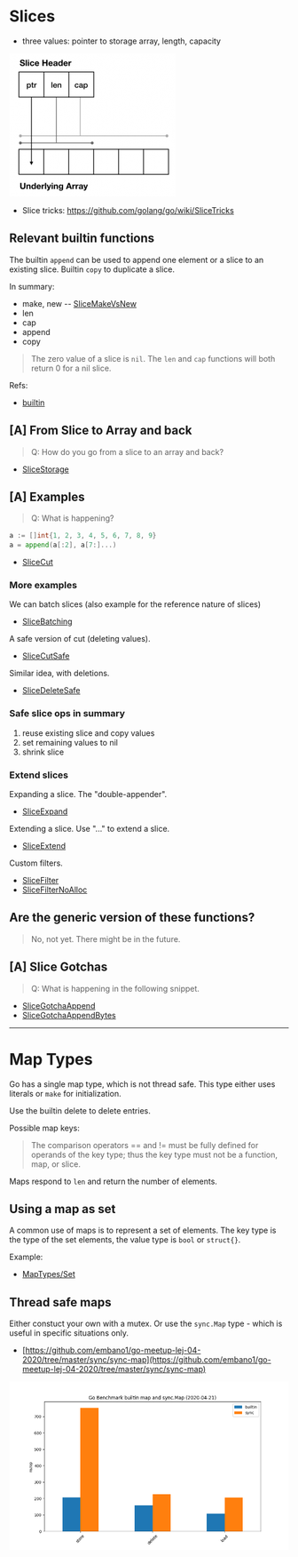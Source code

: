 # Slices

* three values: pointer to storage array, length, capacity

![](static/SlicesViz.png)

* Slice tricks: https://github.com/golang/go/wiki/SliceTricks

## Relevant builtin functions

The builtin `append` can be used to append one element or a slice to an existing
slice. Builtin `copy` to duplicate a slice.

In summary:

* make, new -- [SliceMakeVsNew](x/SlicesExtra/SliceMakeVsNew/main.go)
* len
* cap
* append
* copy

> The zero value of a slice is `nil`. The `len` and `cap` functions will both return 0 for a nil slice.

Refs:

* [builtin](https://golang.org/pkg/builtin/)

## [A] From Slice to Array and back

> Q: How do you go from a slice to an array and back?

* [SliceStorage](x/SlicesExtra/SliceStorage/main.go)

## [A] Examples

> Q: What is happening?

```go
a := []int{1, 2, 3, 4, 5, 6, 7, 8, 9}
a = append(a[:2], a[7:]...)
```

* [SliceCut](x/SlicesExtra/SliceCut/main.go)

### More examples

We can batch slices (also example for the reference nature of slices)

* [SliceBatching](x/SlicesExtra/SliceBatching/main.go)

A safe version of cut (deleting values).

* [SliceCutSafe](x/SlicesExtra/SliceCutSafe/main.go)

Similar idea, with deletions.

* [SliceDeleteSafe](x/SlicesExtra/SliceDeleteSafe/main.go)

### Safe slice ops in summary

1. reuse existing slice and copy values
2. set remaining values to nil
3. shrink slice

### Extend slices

Expanding a slice. The "double-appender".

* [SliceExpand](x/SlicesExtra/SliceExpand/main.go)

Extending a slice. Use "..." to extend a slice.

* [SliceExtend](x/SlicesExtra/SliceExtend/main.go)

Custom filters.

* [SliceFilter](x/SlicesExtra/SliceFilter/main.go)
* [SliceFilterNoAlloc](x/SlicesExtra/SliceFilterNoAlloc/main.go)


## Are the generic version of these functions?

> No, not yet. There might be in the future.

## [A] Slice Gotchas

> Q: What is happening in the following snippet.

* [SliceGotchaAppend](x/SlicesExtra/SliceGotchaAppend/main.go)
* [SliceGotchaAppendBytes](x/SlicesExtra/SliceGotchaAppendBytes/main.go)

----

# Map Types

Go has a single map type, which is not thread safe. This type either uses
literals or `make` for initialization.

Use the builtin delete to delete entries.

Possible map keys:

> The comparison operators == and != must be fully defined for operands of the
> key type; thus the key type must not be a function, map, or slice.

Maps respond to `len` and return the number of elements.

## Using a map as set

A common use of maps is to represent a set of elements. The key type is the type
of the set elements, the value type is `bool` or `struct{}`.

Example:

* [MapTypes/Set](MapExtra/Set/main.go)


## Thread safe maps

Either constuct your own with a mutex. Or use the `sync.Map` type - which is useful in specific situations only.

* [https://github.com/embano1/go-meetup-lej-04-2020/tree/master/sync/sync-map](https://github.com/embano1/go-meetup-lej-04-2020/tree/master/sync/sync-map)

![](static/MapTypesBenchmark.png)

